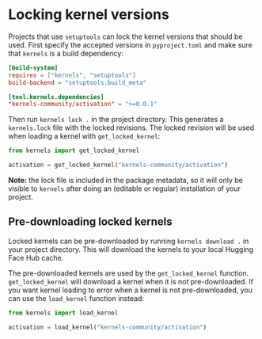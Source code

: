 # Locking kernel versions

Projects that use `setuptools` can lock the kernel versions that should be
used. First specify the accepted versions in `pyproject.toml` and make
sure that `kernels` is a build dependency:

```toml
[build-system]
requires = ["kernels", "setuptools"]
build-backend = "setuptools.build_meta"

[tool.kernels.dependencies]
"kernels-community/activation" = ">=0.0.1"
```

Then run `kernels lock .` in the project directory. This generates a `kernels.lock` file with
the locked revisions. The locked revision will be used when loading a kernel with
`get_locked_kernel`:

```python
from kernels import get_locked_kernel

activation = get_locked_kernel("kernels-community/activation")
```

**Note:** the lock file is included in the package metadata, so it will only be visible
to `kernels` after doing an (editable or regular) installation of your project.

## Pre-downloading locked kernels

Locked kernels can be pre-downloaded by running `kernels download .` in your
project directory. This will download the kernels to your local Hugging Face
Hub cache.

The pre-downloaded kernels are used by the `get_locked_kernel` function.
`get_locked_kernel` will download a kernel when it is not pre-downloaded. If you
want kernel loading to error when a kernel is not pre-downloaded, you can use
the `load_kernel` function instead:

```python
from kernels import load_kernel

activation = load_kernel("kernels-community/activation")
```
